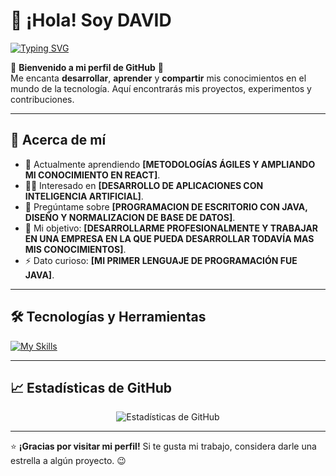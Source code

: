 # 👋 ¡Hola! Soy DAVID

<p align="start">
<a href="https://git.io/typing-svg"><img src="https://readme-typing-svg.demolab.com?font=Fira+Code&pause=1000&random=false&width=435&lines=Desarrollador+de+Software;Siempre+listo+para+nuevos+retos" alt="Typing SVG" /></a>
</p>

🌟 **Bienvenido a mi perfil de GitHub** 🌟  
Me encanta **desarrollar**, **aprender** y **compartir** mis conocimientos en el mundo de la tecnología. Aquí encontrarás mis proyectos, experimentos y contribuciones.  

---

## 🚀 **Acerca de mí**

- 🌱 Actualmente aprendiendo **[METODOLOGÍAS ÁGILES Y AMPLIANDO MI CONOCIMIENTO EN REACT]**.
- 👨‍💻 Interesado en **[DESARROLLO DE APLICACIONES CON INTELIGENCIA ARTIFICIAL]**.
- 💬 Pregúntame sobre **[PROGRAMACION DE ESCRITORIO CON JAVA, DISEÑO Y NORMALIZACION DE BASE DE DATOS]**.
- 🎯 Mi objetivo: **[DESARROLLARME PROFESIONALMENTE Y TRABAJAR EN UNA EMPRESA EN LA QUE PUEDA DESARROLLAR TODAVÍA MAS MIS CONOCIMIENTOS]**.
- ⚡ Dato curioso: **[MI PRIMER LENGUAJE DE PROGRAMACIÓN FUE JAVA]**.

---

## 🛠️ **Tecnologías y Herramientas**

[![My Skills](https://skillicons.dev/icons?i=java,javascript,html,css,aws,react,nodejs,mysql,php,git,github,gitlab,tailwind,discord,gmail,latex,vite,vscode,npm&perline=4)](https://skillicons.dev)

---

## 📈 **Estadísticas de GitHub**

<p align="center">
  <img src="https://github-readme-stats.vercel.app/api?username=DavidGR21&show_icons=true&theme=radical" alt="Estadísticas de GitHub">
</p>

---

⭐️ **¡Gracias por visitar mi perfil!** Si te gusta mi trabajo, considera darle una estrella a algún proyecto. 😉
